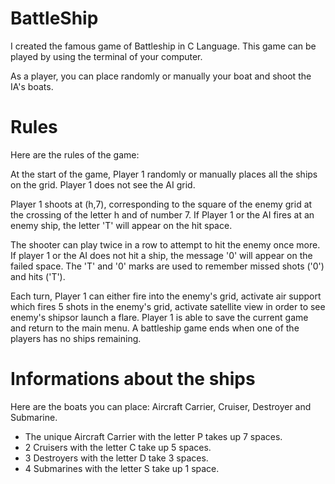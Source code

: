 # BattleShip
I created the famous game of Battleship in C Language.
This game can be played by using the terminal of your computer.

As a player, you can place randomly or manually your boat and shoot the IA's
boats.

# Rules

Here are the rules of the game:

At the start of the game, Player 1 randomly or manually places all the ships on
the grid. Player 1 does not see the AI grid.

Player 1 shoots at (h,7), corresponding to the square of the enemy grid
at the crossing of the letter h and of number 7.
If Player 1 or the AI fires at an enemy ship, the letter 'T' will appear on the
hit space.

The shooter can play twice in a row to attempt to hit the enemy once more.
If player 1 or the AI does not hit a ship, the message '0' will appear on the
failed space.
The 'T' and '0' marks are used to remember missed shots ('0') and hits ('T').

Each turn, Player 1 can either fire into the enemy's grid, activate air support
which fires 5 shots in the enemy's grid, activate satellite view in
order to see enemy's shipsor launch a flare.
Player 1 is able to save the current game and return to the main menu.
A battleship game ends when one of the players has no ships remaining.

# Informations about the ships

Here are the boats you can place:
Aircraft Carrier, Cruiser, Destroyer and Submarine.
- The unique Aircraft Carrier with the letter P takes up 7 spaces.
- 2 Cruisers with the letter C take up 5 spaces.
- 3 Destroyers with the letter D take 3 spaces.
- 4 Submarines with the letter S take up 1 space.